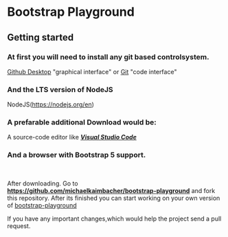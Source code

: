 # Bootstrap Playground

## Getting started

### At first you will need to install any git based controlsystem.

[Github Desktop](https://desktop.github.com/) "graphical interface" 
or 
[Git](https://git-scm.com/downloads) "code  interface"<br>
### And the LTS version of NodeJS
NodeJS(https://nodejs.org/en)

### A prefarable additional Download would be:

A source-code editor like  [***Visual Studio Code*** ](https://code.visualstudio.com/) 
### And a browser with Bootstrap 5 support.
<br>

After downloading. Go to **https://github.com/michaelkaimbacher/bootstrap-playground** and fork this repository.
After its finished you can start working on your own version of [bootstrap-playground](https://github.com/michaelkaimbacher/bootstrap-playground)

 If you have any important changes,which would help the project send a pull request.


